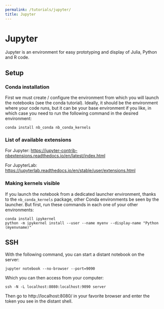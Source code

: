 ```yaml
---
permalink: /tutorials/jupyter/
title: Jupyter
---
```


# Jupyter

Jupyter is an environment for easy prototyping and display of Julia, Python and R code.

## Setup

### Conda installation

First we must create / configure the environment from which you will launch the notebooks (see the conda tutorial). Ideally, it should be the environment where your code runs, but it can be your base environment if you like, in which case you need to run the following command in the desired environment:

```shell
conda install nb_conda nb_conda_kernels
```

### List of available extensions

For Jupyter: https://jupyter-contrib-nbextensions.readthedocs.io/en/latest/index.html

For JupyterLab: https://jupyterlab.readthedocs.io/en/stable/user/extensions.html

### Making kernels visible

If you launch the notebook from a dedicated launcher environment, thanks to the `nb_conda_kernels` package, other Conda environments be seen by the launcher. But first, run these commands in each one of your other environments:

```shell
conda install ipykernel
python -m ipykernel install --user --name myenv --display-name "Python (myenvname)"
```

## SSH

With the following command, you can start a distant notebook on the server:

```shell
jupyter notebook --no-browser --port=9090
```

Which you can then access from your computer:

```shell
ssh -N -L localhost:8080:localhost:9090 server
```

Then go to http://localhost:8080/ in your favorite browser and enter the token you see in the distant shell.
